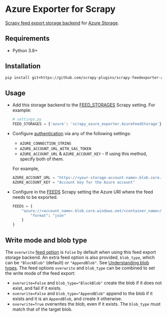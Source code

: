 # Azure Exporter for Scrapy
[Scrapy feed export storage backend](https://doc.scrapy.org/en/latest/topics/feed-exports.html#storage-backends) for [Azure Storage](https://docs.microsoft.com/en-us/azure/storage/).

## Requirements
-  Python 3.8+

## Installation
```bash
pip install git+https://github.com/scrapy-plugins/scrapy-feedexporter-azure-storage
```
## Usage
* Add this storage backend to the [FEED_STORAGES](https://docs.scrapy.org/en/latest/topics/feed-exports.html#std-setting-FEED_STORAGES) Scrapy setting. For example:
    ```python
    # settings.py
    FEED_STORAGES = {'azure': 'scrapy_azure_exporter.AzureFeedStorage'}
    ```
* Configure [authentication](https://docs.microsoft.com/en-us/python/api/overview/azure/storage-blob-readme?view=azure-python) via any of the following settings:
  - `AZURE_CONNECTION_STRING` 
  - `AZURE_ACCOUNT_URL_WITH_SAS_TOKEN`
  - `AZURE_ACCOUNT_URL` & `AZURE_ACCOUNT_KEY` - If using this method, specify both of them.
  
  For example,
  ```python 
  AZURE_ACCOUNT_URL = "https://<your-storage-account-name>.blob.core.windows.net/"
  AZURE_ACCOUNT_KEY = "Account key for the Azure account"
    ```
* Configure in the [FEEDS](https://docs.scrapy.org/en/latest/topics/feed-exports.html#feeds) Scrapy setting the Azure URI where the feed needs to be exported.

    ```python
    FEEDS = {
        "azure://<account_name>.blob.core.windows.net/<container_name>/<file_name.extension>": {
            "format": "json"
        }
    }
    ```
## Write mode and blob type
The `overwrite`
[feed option](https://docs.scrapy.org/en/latest/topics/feed-exports.html#feed-options)
is `False` by default when using this feed export storage backend.
An extra feed option is also provided, `blob_type`, which can be `"BlockBlob"` 
(default) or `"AppendBlob"`. See 
[Understanding blob types](https://docs.microsoft.com/en-us/rest/api/storageservices/understanding-block-blobs--append-blobs--and-page-blobs).
The feed options `overwrite` and `blob_type` can be combined to set the write
mode of the feed export:
- `overwrite=False` and `blob_type="BlockBlob"` create the blob if it does not 
  exist, and fail if it exists.
- `overwrite=False` and `blob_type="AppendBlob"` append to the blob if it 
  exists and it is an `AppendBlob`, and create it otherwise. 
- `overwrite=True` overwrites the blob, even if it exists. The `blob_type` must
  match that of the target blob.